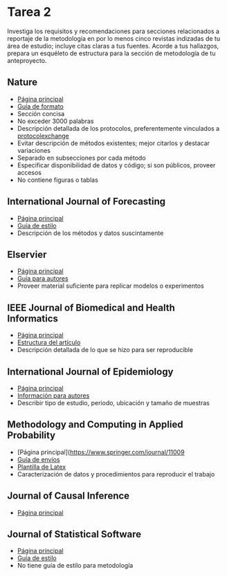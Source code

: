 # Tarea 2

Investiga los requisitos y recomendaciones para secciones relacionados a reportaje de la metodología en por lo menos cinco revistas indizadas de tu área de estudio; incluye citas claras a tus fuentes. Acorde a tus hallazgos, prepara un esquéleto de estructura para la sección de metodología de tu anteproyecto.

## Nature

* [Página principal](https://www.nature.com/)
* [Guía de formato](https://www.nature.com/nature/for-authors/formatting-guide)
* Sección concisa
* No exceder 3000 palabras
* Descripción detallada de los protocolos, preferentemente vinculados a [protocolexchange](https://protocolexchange.researchsquare.com/)
* Evitar descripción de métodos existentes; mejor citarlos y destacar variaciones
* Separado en subsecciones por cada método
* Especificar disponibilidad de datos y código; si son públicos, proveer accesos
* No contiene figuras o tablas

## International Journal of Forecasting

* [Página principal](https://forecasters.org/)
* [Guía de estilo](https://www.elsevier.com/journals/international-journal-of-forecasting/0169-2070/guide-for-authors)
* Descripción de los métodos y datos suscintamente

## Elservier

* [Página principal](https://www.elsevier.com/)
* [Guía para autores](https://www.elsevier.com/__data/promis_misc/RESINV_GfA.pdf)
* Proveer material suficiente para replicar modelos o experimentos

## IEEE Journal of Biomedical and Health Informatics

* [Página principal](https://www.ieee.org/)
* [Estructura del artículo](https://journals.ieeeauthorcenter.ieee.org/create-your-ieee-journal-article/create-the-text-of-your-article/structure-your-article/#methodology)
* Descripción detallada de lo que se hizo para ser reproducible

## International Journal of Epidemiology

* [Página principal](https://academic.oup.com/ije)
* [Información para autores](https://academic.oup.com/ije/pages/General_Instructions)
* Describir tipo de estudio, periodo, ubicación y tamaño de muestras

## Methodology and Computing in Applied Probability

* [Página principal](https://www.springer.com/journal/11009
* [Guía de envíos](https://www.springer.com/journal/11009/submission-guidelines)
* [Plantilla de Latex](https://www.springernature.com/gp/authors/campaigns/latex-author-support#c18782880)
* Caracterización de datos y procedimientos para reproducir el trabajo

## Journal of Causal Inference

* [Página principal](https://www.scimagojr.com/journalsearch.php?q=21100897526&tip=sid&clean=0)

## Journal of Statistical Software

* [Página principal](https://www.jstatsoft.org/index)
* [Guía de estilo](https://www.jstatsoft.org/style)
* No tiene guía de estilo para metodología